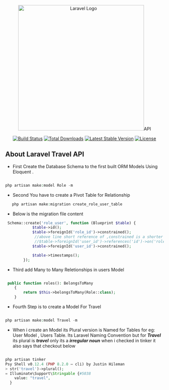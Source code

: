 <p align="center"><a href="https://laravel.com" target="_blank"><img src="https://raw.githubusercontent.com/laravel/art/master/logo-lockup/5%20SVG/2%20CMYK/1%20Full%20Color/laravel-logolockup-cmyk-red.svg" width="400" alt="Laravel Logo"></a>API</p>

<p align="center">
<a href="https://github.com/laravel/framework/actions"><img src="https://github.com/laravel/framework/workflows/tests/badge.svg" alt="Build Status"></a>
<a href="https://packagist.org/packages/laravel/framework"><img src="https://img.shields.io/packagist/dt/laravel/framework" alt="Total Downloads"></a>
<a href="https://packagist.org/packages/laravel/framework"><img src="https://img.shields.io/packagist/v/laravel/framework" alt="Latest Stable Version"></a>
<a href="https://packagist.org/packages/laravel/framework"><img src="https://img.shields.io/packagist/l/laravel/framework" alt="License"></a>
</p>

## About Laravel Travel API

- First Create the Database Schema to the first built ORM  Models  Using Eloquent .


```php

php artisan make:model Role -m
```
-  Second You have to create a Pivot Table for Relationship 

```php
   php artisan make:migration create_role_user_table

```
- Below is the migration file content

```php
 Schema::create('role_user', function (Blueprint $table) {
            $table->id();
            $table->foreignId('role_id')->constrained();
             //above line short reference of ,constrained is a shorter way to express you can also provide parameters in constrained
             //$table->foreignId('user_id')->references('id')->on('roles');
            $table->foreignId('user_id')->constrained();

            $table->timestamps();
        });


```
- Third add Many to Many Reletionships in users Model 
```php

 public function roles(): BelongsToMany
    {
        return $this->belongsToMany(Role::class);
    }

```
- Fourth Step is to create  a Model For Travel
```php

php artisan make:model Travel -m

```
- When i create an Model its Plural version is Named for Tables for eg: User Model , Users Table. Its Laravel Naming Convention but for ***Travel*** its plural is ***travel*** only its a ***irregular noun*** when i checked in tinker it also says that checkout below

```php

php artisan tinker
Psy Shell v0.12.4 (PHP 8.2.0 — cli) by Justin Hileman
> str('travel')->plural();                                                                                                                                                                                    
= Illuminate\Support\Stringable {#5038
    value: "travel",
  }
```

